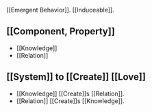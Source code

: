 [[Emergent Behavior]].
[[Induceable]].

[[Component, Property]]
---
- [[Knowledge]]
- [[Relation]]

[[System]] to [[Create]] [[Love]] 
---
- [[Knowledge]] [[Create]]s [[Relation]].
- [[Relation]] [[Create]]s [[Knowledge]].



